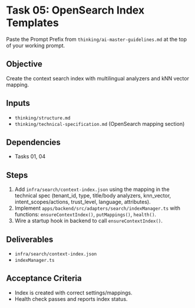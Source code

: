 # Task 05: OpenSearch Index Templates

Paste the Prompt Prefix from `thinking/ai-master-guidelines.md` at the top of your working prompt.

## Objective
Create the context search index with multilingual analyzers and kNN vector mapping.

## Inputs
- `thinking/structure.md`
- `thinking/technical-specification.md` (OpenSearch mapping section)

## Dependencies
- Tasks 01, 04

## Steps
1. Add `infra/search/context-index.json` using the mapping in the technical spec (tenant_id, type, title/body analyzers, knn_vector, intent_scopes/actions, trust_level, language, attributes).
2. Implement `apps/backend/src/adapters/search/indexManager.ts` with functions: `ensureContextIndex()`, `putMappings()`, `health()`.
3. Wire a startup hook in backend to call `ensureContextIndex()`.

## Deliverables
- `infra/search/context-index.json`
- `indexManager.ts`

## Acceptance Criteria
- Index is created with correct settings/mappings.
- Health check passes and reports index status.
